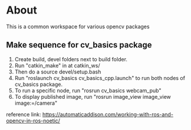 # About
This is a common workspace for various opencv packages

## Make sequence for cv_basics package
1. Create build, devel folders next to build folder.
2. Run "catkin_make" in at catkin_ws/
3. Then do a source devel/setup.bash
4. Run "roslaunch cv_basics cv_basics_cpp.launch" to run both nodes of cv_basics package.
5. To run a specific node, run "rosrun cv_basics webcam_pub"
6. To display published image, run "rosrun image_view image_view image:=/camera"

reference link: https://automaticaddison.com/working-with-ros-and-opencv-in-ros-noetic/

